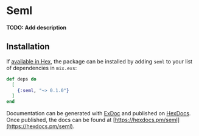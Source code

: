 # Seml

**TODO: Add description**

## Installation

If [available in Hex](https://hex.pm/docs/publish), the package can be installed
by adding `seml` to your list of dependencies in `mix.exs`:

```elixir
def deps do
  [
    {:seml, "~> 0.1.0"}
  ]
end
```

Documentation can be generated with [ExDoc](https://github.com/elixir-lang/ex_doc)
and published on [HexDocs](https://hexdocs.pm). Once published, the docs can
be found at [https://hexdocs.pm/seml](https://hexdocs.pm/seml).


